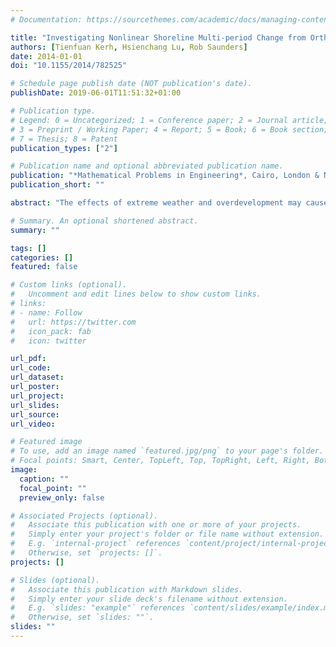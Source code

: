 ```yaml
---
# Documentation: https://sourcethemes.com/academic/docs/managing-content/

title: "Investigating Nonlinear Shoreline Multi-period Change from Orthophoto Map Information by Using a Neural Network Model"
authors: [Tienfuan Kerh, Hsienchang Lu, Rob Saunders]
date: 2014-01-01
doi: "10.1155/2014/782525"

# Schedule page publish date (NOT publication's date).
publishDate: 2019-06-01T11:51:32+01:00

# Publication type.
# Legend: 0 = Uncategorized; 1 = Conference paper; 2 = Journal article;
# 3 = Preprint / Working Paper; 4 = Report; 5 = Book; 6 = Book section;
# 7 = Thesis; 8 = Patent
publication_types: ["2"]

# Publication name and optional abbreviated publication name.
publication: "*Mathematical Problems in Engineering*, Cairo, London & New York: Hindawi Publishing Corporation, Article ID 782525 (online), 12 pages"
publication_short: ""

abstract: "The effects of extreme weather and overdevelopment may cause some coastal areas to exhibit erosion problems, which in turn may contribute to creating disasters of varying scale, particularly in regions comprising islands. This study used aerial survey information from three periods (1990, 2001, and 2010) and used graphical software to establish the spatial data of six beaches surrounding the island of Taiwan. An overlaying technique was then implemented to compare the sandy area of each beach in the aforementioned study periods. In addition, an artificial neural network model was developed based on available digitised coordinates for predicting coastline variation for 2015 and 2020. An onsite investigation was performed using a global positioning system for comparing the beaches. The results revealed that two beaches from this study may have experienced significant changes in total sandy areas under a statistical 95% confidence interval. The proposed method and the result of this study may provide a valuable reference in follow-up research and applications."

# Summary. An optional shortened abstract.
summary: ""

tags: []
categories: []
featured: false

# Custom links (optional).
#   Uncomment and edit lines below to show custom links.
# links:
# - name: Follow
#   url: https://twitter.com
#   icon_pack: fab
#   icon: twitter

url_pdf:
url_code:
url_dataset:
url_poster:
url_project:
url_slides:
url_source:
url_video:

# Featured image
# To use, add an image named `featured.jpg/png` to your page's folder. 
# Focal points: Smart, Center, TopLeft, Top, TopRight, Left, Right, BottomLeft, Bottom, BottomRight.
image:
  caption: ""
  focal_point: ""
  preview_only: false

# Associated Projects (optional).
#   Associate this publication with one or more of your projects.
#   Simply enter your project's folder or file name without extension.
#   E.g. `internal-project` references `content/project/internal-project/index.md`.
#   Otherwise, set `projects: []`.
projects: []

# Slides (optional).
#   Associate this publication with Markdown slides.
#   Simply enter your slide deck's filename without extension.
#   E.g. `slides: "example"` references `content/slides/example/index.md`.
#   Otherwise, set `slides: ""`.
slides: ""
---
```

